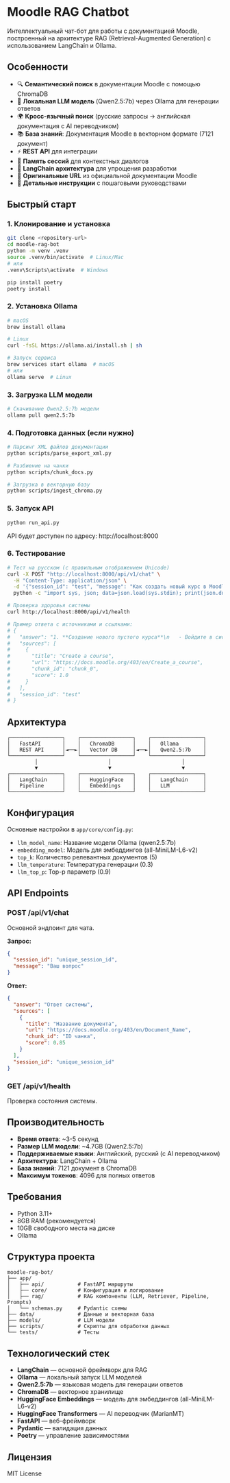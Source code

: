 # Moodle RAG Chatbot

Интеллектуальный чат-бот для работы с документацией Moodle, построенный на архитектуре RAG (Retrieval-Augmented Generation) с использованием LangChain и Ollama.

## Особенности

- 🔍 **Семантический поиск** в документации Moodle с помощью ChromaDB
- 🤖 **Локальная LLM модель** (Qwen2.5:7b) через Ollama для генерации ответов
- 🌍 **Кросс-язычный поиск** (русские запросы → английская документация с AI переводчиком)
- 📚 **База знаний**: Документация Moodle в векторном формате (7121 документ)
- ⚡ **REST API** для интеграции
- 💾 **Память сессий** для контекстных диалогов
- 🚀 **LangChain архитектура** для упрощения разработки
- 🔗 **Оригинальные URL** из официальной документации Moodle
- 📝 **Детальные инструкции** с пошаговыми руководствами

## Быстрый старт

### 1. Клонирование и установка

```bash
git clone <repository-url>
cd moodle-rag-bot
python -m venv .venv
source .venv/bin/activate  # Linux/Mac
# или
.venv\Scripts\activate  # Windows

pip install poetry
poetry install
```

### 2. Установка Ollama

```bash
# macOS
brew install ollama

# Linux
curl -fsSL https://ollama.ai/install.sh | sh

# Запуск сервиса
brew services start ollama  # macOS
# или
ollama serve  # Linux
```

### 3. Загрузка LLM модели

```bash
# Скачивание Qwen2.5:7b модели
ollama pull qwen2.5:7b
```

### 4. Подготовка данных (если нужно)

```bash
# Парсинг XML файлов документации
python scripts/parse_export_xml.py

# Разбиение на чанки
python scripts/chunk_docs.py

# Загрузка в векторную базу
python scripts/ingest_chroma.py
```

### 5. Запуск API

```bash
python run_api.py
```

API будет доступен по адресу: http://localhost:8000

### 6. Тестирование

```bash
# Тест на русском (с правильным отображением Unicode)
curl -X POST "http://localhost:8000/api/v1/chat" \
  -H "Content-Type: application/json" \
  -d '{"session_id": "test", "message": "Как создать новый курс в Moodle?"}' | \
  python -c "import sys, json; data=json.load(sys.stdin); print(json.dumps(data, ensure_ascii=False, indent=2))"

# Проверка здоровья системы
curl http://localhost:8000/api/v1/health

# Пример ответа с источниками и ссылками:
# {
#   "answer": "1. **Создание нового пустого курса**\n   - Войдите в систему Moodle с аккаунтом администратора...",
#   "sources": [
#     {
#       "title": "Create a course",
#       "url": "https://docs.moodle.org/403/en/Create_a_course",
#       "chunk_id": "chunk_0",
#       "score": 1.0
#     }
#   ],
#   "session_id": "test"
# }
```

## Архитектура

```
┌─────────────────┐    ┌─────────────────┐    ┌─────────────────┐
│   FastAPI       │    │   ChromaDB      │    │   Ollama        │
│   REST API      │◄──►│   Vector DB     │◄──►│   Qwen2.5:7b    │
└─────────────────┘    └─────────────────┘    └─────────────────┘
         │                       │                       │
         ▼                       ▼                       ▼
┌─────────────────┐    ┌─────────────────┐    ┌─────────────────┐
│   LangChain     │    │   HuggingFace   │    │   LangChain     │
│   Pipeline      │    │   Embeddings    │    │   LLM           │
└─────────────────┘    └─────────────────┘    └─────────────────┘
```

## Конфигурация

Основные настройки в `app/core/config.py`:

- `llm_model_name`: Название модели Ollama (qwen2.5:7b)
- `embedding_model`: Модель для эмбеддингов (all-MiniLM-L6-v2)
- `top_k`: Количество релевантных документов (5)
- `llm_temperature`: Температура генерации (0.3)
- `llm_top_p`: Top-p параметр (0.9)

## API Endpoints

### POST /api/v1/chat
Основной эндпоинт для чата.

**Запрос:**
```json
{
  "session_id": "unique_session_id",
  "message": "Ваш вопрос"
}
```

**Ответ:**
```json
{
  "answer": "Ответ системы",
  "sources": [
    {
      "title": "Название документа",
      "url": "https://docs.moodle.org/403/en/Document_Name",
      "chunk_id": "ID чанка",
      "score": 0.85
    }
  ],
  "session_id": "unique_session_id"
}
```

### GET /api/v1/health
Проверка состояния системы.

## Производительность

- **Время ответа**: ~3-5 секунд
- **Размер LLM модели**: ~4.7GB (Qwen2.5:7b)
- **Поддерживаемые языки**: Английский, русский (с AI переводчиком)
- **Архитектура**: LangChain + Ollama
- **База знаний**: 7121 документ в ChromaDB
- **Максимум токенов**: 4096 для полных ответов

## Требования

- Python 3.11+
- 8GB RAM (рекомендуется)
- 10GB свободного места на диске
- Ollama

## Структура проекта

```
moodle-rag-bot/
├── app/
│   ├── api/           # FastAPI маршруты
│   ├── core/          # Конфигурация и логирование
│   ├── rag/           # RAG компоненты (LLM, Retriever, Pipeline, Prompts)
│   └── schemas.py     # Pydantic схемы
├── data/              # Данные и векторная база
├── models/            # LLM модели
├── scripts/           # Скрипты для обработки данных
└── tests/             # Тесты
```

## Технологический стек

- **LangChain** — основной фреймворк для RAG
- **Ollama** — локальный запуск LLM моделей
- **Qwen2.5:7b** — языковая модель для генерации ответов
- **ChromaDB** — векторное хранилище
- **HuggingFace Embeddings** — модель для эмбеддингов (all-MiniLM-L6-v2)
- **HuggingFace Transformers** — AI переводчик (MarianMT)
- **FastAPI** — веб-фреймворк
- **Pydantic** — валидация данных
- **Poetry** — управление зависимостями

## Лицензия

MIT License
